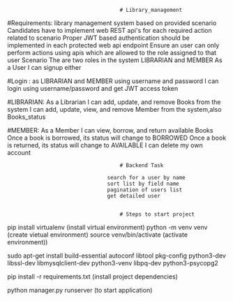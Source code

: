                                         # Library_management

#Requirements: library management system based on provided scenario Candidates have to implement web REST api's for each required 
              action related to scenario Proper JWT based authentication should be implemented in each protected web api endpoint
              Ensure an user can only perform actions using apis which are allowed to the role assigned to that user Scenario 
              The are two roles in the system LIBRARIAN and MEMBER  As a User I can signup either 


#Login : as LIBRARIAN and MEMBER using username and password I can login using username/password and get JWT access token 

#LIBRARIAN: As a Librarian I can add, update, and remove Books from the system I can add, update, view, and remove Member from the system,also Books_status 

#MEMBER: As a Member I can view, borrow, and return available Books Once a book is borrowed, its status will change to BORROWED Once a book is returned, 
        its status will change to AVAILABLE I can delete my own account

                                        # Backend Task

                                    search for a user by name
                                    sort list by field name
                                    pagination of users list
                                    get detailed user


                                        # Steps to start project

pip install virtualenv			    (install virtual environment)
python -m venv venv                 (create vietual environment)
source venv/bin/activate		    (activate environment))

sudo apt-get install build-essential autoconf libtool pkg-config python3-dev libssl-dev libmysqlclient-dev python3-venv libpq-dev python3-psycopg2

pip install -r requirements.txt		(install project dependencies)

python manager.py runserver		    (to start application)
